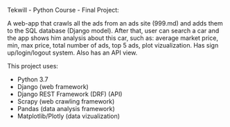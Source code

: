 Tekwill - Python Course - Final Project:

A web-app that crawls all the ads from an ads site (999.md) and adds them to the SQL database (Django model). After that, user can search a car and the app shows him analysis about this car, such as: average market price, min, max price, total number of ads, top 5 ads, plot vizualization. Has sign up/login/logout system. Also has an API view.

This project uses:
- Python 3.7
- Django (web framework)
- Django REST Framework (DRF) (API)
- Scrapy (web crawling framework)
- Pandas (data analysis framework)
- Matplotlib/Plotly (data vizualization)
